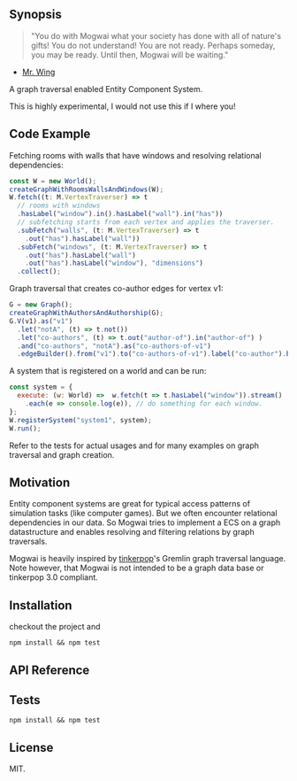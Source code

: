 ## Synopsis
> "You do with Mogwai what your society has done with all of nature's gifts! You do not understand! You are not ready. Perhaps someday, you may be ready. Until then, Mogwai will be waiting."
- [Mr. Wing](http://gremlins.wikia.com/wiki/Mr._Wing)

A graph traversal enabled Entity Component System.

This is highly experimental, I would not use this if I where you!

## Code Example
Fetching rooms with walls that have windows and resolving relational dependencies:
```javascript
const W = new World();
createGraphWithRoomsWallsAndWindows(W);
W.fetch((t: M.VertexTraverser) => t
  // rooms with windows
  .hasLabel("window").in().hasLabel("wall").in("has"))
  // subfetching starts from each vertex and applies the traverser.
  .subFetch("walls", (t: M.VertexTraverser) => t
    .out("has").hasLabel("wall"))
  .subFetch("windows", (t: M.VertexTraverser) => t
    .out("has").hasLabel("wall")
    .out("has").hasLabel("window"), "dimensions")
  .collect();
```
Graph traversal that creates co-author edges for vertex v1:
```javascript
G = new Graph();
createGraphWithAuthorsAndAuthorship(G);
G.V(v1).as("v1")
  .let("notA", (t) => t.not())
  .let("co-authors", (t) => t.out("author-of").in("author-of") )
  .and("co-authors", "notA").as("co-authors-of-v1")
  .edgeBuilder().from("v1").to("co-authors-of-v1").label("co-author").build();
```
A system that is registered on a world and can be run:
```javascript
const system = {
  execute: (w: World) =>  w.fetch(t => t.hasLabel("window")).stream()
    .each(e => console.log(e)), // do something for each window.
};
W.registerSystem("system1", system);
W.run();
```
Refer to the tests for actual usages and for many examples on graph traversal and graph creation.

## Motivation

Entity component systems are great for typical access patterns of simulation tasks (like computer games). But we often encounter relational dependencies in our data. So Mogwai tries to implement a ECS on a graph datastructure and enables resolving and filtering relations by graph traversals.

Mogwai is heavily inspired by [tinkerpop](http://tinkerpop.apache.org/)'s Gremlin graph traversal language. Note however, that Mogwai is not intended to be a graph data base or tinkerpop 3.0 compliant.

## Installation

checkout the project and
```
npm install && npm test
```

## API Reference



## Tests

```
npm install && npm test
```

## License

MIT.
